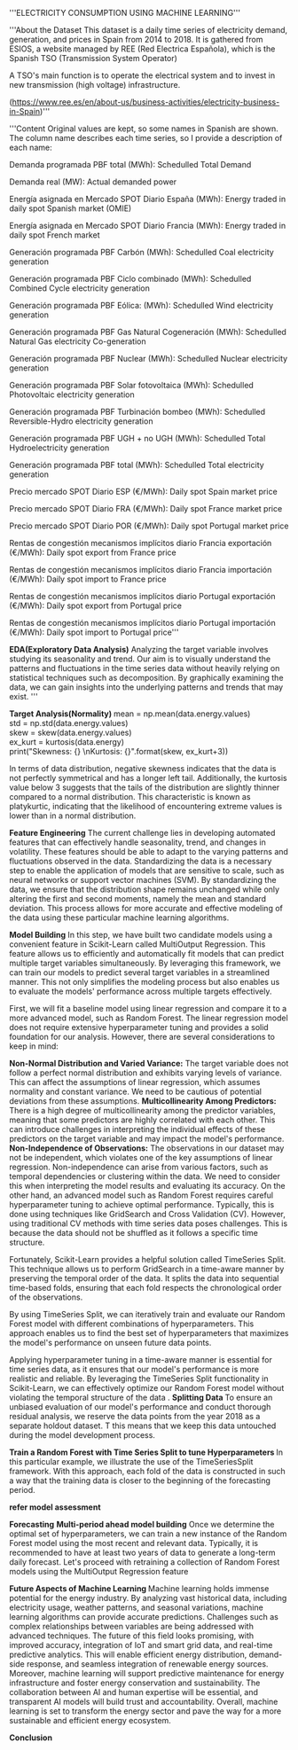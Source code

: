 '''ELECTRICITY CONSUMPTION USING MACHINE LEARNING'''

'''About the Dataset
This dataset is a daily time series of electricity demand, generation, and prices in Spain from 2014 to 2018. It is gathered from ESIOS, a website managed by REE (Red Electrica Española), which is the Spanish TSO (Transmission System Operator)

A TSO's main function is to operate the electrical system and to invest in new transmission (high voltage) infrastructure.

(https://www.ree.es/en/about-us/business-activities/electricity-business-in-Spain)'''

'''Content
Original values are kept, so some names in Spanish are shown. The column name describes each time series, so I provide a description of each name:

Demanda programada PBF total (MWh): Schedulled Total Demand

Demanda real (MW): Actual demanded power

Energía asignada en Mercado SPOT Diario España (MWh): Energy traded in daily spot Spanish market (OMIE)

Energía asignada en Mercado SPOT Diario Francia (MWh): Energy traded in daily spot French market

Generación programada PBF Carbón (MWh): Schedulled Coal electricity generation

Generación programada PBF Ciclo combinado (MWh): Schedulled Combined Cycle electricity generation

Generación programada PBF Eólica: (MWh): Schedulled Wind electricity generation

Generación programada PBF Gas Natural Cogeneración (MWh): Schedulled Natural Gas electricity Co-generation

Generación programada PBF Nuclear (MWh): Schedulled Nuclear electricity generation

Generación programada PBF Solar fotovoltaica (MWh): Schedulled Photovoltaic electricity generation

Generación programada PBF Turbinación bombeo (MWh): Schedulled Reversible-Hydro electricity generation

Generación programada PBF UGH + no UGH (MWh): Schedulled Total Hydroelectricity generation

Generación programada PBF total (MWh): Schedulled Total electricity generation

Precio mercado SPOT Diario ESP (€/MWh): Daily spot Spain market price

Precio mercado SPOT Diario FRA (€/MWh): Daily spot France market price

Precio mercado SPOT Diario POR (€/MWh): Daily spot Portugal market price

Rentas de congestión mecanismos implícitos diario Francia exportación (€/MWh): Daily spot export from France price

Rentas de congestión mecanismos implícitos diario Francia importación (€/MWh): Daily spot import to France price

Rentas de congestión mecanismos implícitos diario Portugal exportación (€/MWh): Daily spot export from Portugal price

Rentas de congestión mecanismos implícitos diario Portugal importación (€/MWh): Daily spot import to Portugal price'''


<b>EDA(Exploratory Data Analysis)</b>
Analyzing the target variable involves studying its seasonality and trend.
Our aim is to visually understand the patterns and fluctuations in the time series data without heavily relying on statistical techniques such as decomposition. 
By graphically examining the data, we can gain insights into the underlying patterns and trends that may exist.
'''

<b> Target Analysis(Normality) </b>
mean = np.mean(data.energy.values)  
std = np.std(data.energy.values)  
skew = skew(data.energy.values)  
ex_kurt = kurtosis(data.energy)  
print("Skewness: {} \nKurtosis: {}".format(skew, ex_kurt+3))  

In terms of data distribution, negative skewness indicates that the data is not perfectly symmetrical and has a longer left tail. 
Additionally, the kurtosis value below 3 suggests that the tails of the distribution are slightly thinner compared to a normal distribution. 
This characteristic is known as platykurtic, indicating that the likelihood of encountering extreme values is lower than in a normal distribution.

<b> Feature Engineering</b>
The current challenge lies in developing automated features that can effectively handle seasonality, trend, and changes in volatility. 
These features should be able to adapt to the varying patterns and fluctuations observed in the data.
Standardizing the data is a necessary step to enable the application of models that are sensitive to scale, such as neural networks or support vector machines (SVM). By standardizing the data, we ensure that the distribution shape remains unchanged while only altering the first and second moments, namely the mean and standard deviation.
This process allows for more accurate and effective modeling of the data using these particular machine learning algorithms.

<b>Model Building</b>
In this step, we have built two candidate models using a convenient feature in Scikit-Learn called MultiOutput Regression. This feature allows us to efficiently and automatically fit models that can predict multiple target variables simultaneously. By leveraging this framework, we can train our models to predict several target variables in a streamlined manner. This not only simplifies the modeling process but also enables us to evaluate the models' performance across multiple targets effectively.

First, we will fit a baseline model using linear regression and compare it to a more advanced model, such as Random Forest. The linear regression model does not require extensive hyperparameter tuning and provides a solid foundation for our analysis. However, there are several considerations to keep in mind:

<b> Non-Normal Distribution and Varied Variance:</b> The target variable does not follow a perfect normal distribution and exhibits varying levels of variance. This can affect the assumptions of linear regression, which assumes normality and constant variance. We need to be cautious of potential deviations from these assumptions.
<b> Multicollinearity Among Predictors:</b> There is a high degree of multicollinearity among the predictor variables, meaning that some predictors are highly correlated with each other. This can introduce challenges in interpreting the individual effects of these predictors on the target variable and may impact the model's performance.
<b> Non-Independence of Observations:</b> The observations in our dataset may not be independent, which violates one of the key assumptions of linear regression. Non-independence can arise from various factors, such as temporal dependencies or clustering within the data. We need to consider this when interpreting the model results and evaluating its accuracy.
On the other hand, an advanced model such as Random Forest requires careful hyperparameter tuning to achieve optimal performance. Typically, this is done using techniques like GridSearch and Cross Validation (CV). However, using traditional CV methods with time series data poses challenges. This is because the data should not be shuffled as it follows a specific time structure.

Fortunately, Scikit-Learn provides a helpful solution called TimeSeries Split. This technique allows us to perform GridSearch in a time-aware manner by preserving the temporal order of the data. It splits the data into sequential time-based folds, ensuring that each fold respects the chronological order of the observations.

By using TimeSeries Split, we can iteratively train and evaluate our Random Forest model with different combinations of hyperparameters. This approach enables us to find the best set of hyperparameters that maximizes the model's performance on unseen future data points.

Applying hyperparameter tuning in a time-aware manner is essential for time series data, as it ensures that our model's performance is more realistic and reliable.
By leveraging the TimeSeries Split functionality in Scikit-Learn, we can effectively optimize our Random Forest model without violating the temporal structure of the data
.
<b> Splitting Data </b>
To ensure an unbiased evaluation of our model's performance and conduct thorough residual analysis, we reserve the data points from the year 2018 as a separate holdout dataset. T
this means that we keep this data untouched during the model development process.

<b>Train a Random Forest with Time Series Split to tune Hyperparameters </b>
In this particular example, we illustrate the use of the TimeSeriesSplit framework.
With this approach, each fold of the data is constructed in such a way that the training data is closer to the beginning of the forecasting period.

<b> refer model assessment </b>

<b>Forecasting</b>
<b>Multi-period ahead model building</b>
Once we determine the optimal set of hyperparameters, we can train a new instance of the Random Forest model using the most recent and relevant data. 
Typically, it is recommended to have at least two years of data to generate a long-term daily forecast. 
Let's proceed with retraining a collection of Random Forest models using the MultiOutput Regression feature

<b> Future Aspects of Machine Learning </b>
Machine learning holds immense potential for the energy industry. 
By analyzing vast historical data, including electricity usage, weather patterns, and seasonal variations, machine learning algorithms can provide accurate predictions. 
Challenges such as complex relationships between variables are being addressed with advanced techniques.
The future of this field looks promising, with improved accuracy, integration of IoT and smart grid data, and real-time predictive analytics. 
This will enable efficient energy distribution, demand-side response, and seamless integration of renewable energy sources.
Moreover, machine learning will support predictive maintenance for energy infrastructure and foster energy conservation and sustainability. 
The collaboration between AI and human expertise will be essential, and transparent AI models will build trust and accountability. 
Overall, machine learning is set to transform the energy sector and pave the way for a more sustainable and efficient energy ecosystem.

<b> Conclusion </b>
